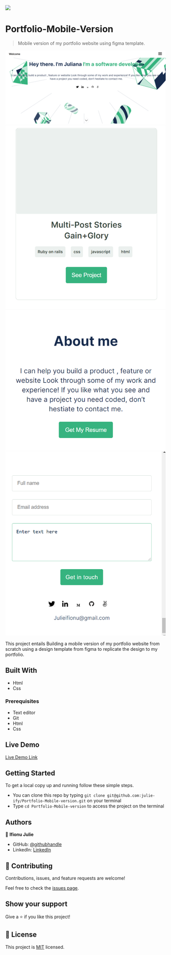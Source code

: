 ![](https://img.shields.io/badge/Microverse-blueviolet)

# Portfolio-Mobile-Version

> Mobile version of my portfolio website using figma template.

![screenshot](images/screenshot1.png)
![screenshot](images/screenshot2.png)
![screenshot](images/screenshot3.png)
![screenshot](images/screenshot4.png)

This project entails Building a mobile version of my portfolio website from scratch using a design template from figma to replicate the design to my portfolio.

## Built With

- Html
- Css

### Prerequisites

- Text editor
- Git
- Html
- Css

## Live Demo

[Live Demo Link](https://julie-ify.github.io/Portfolio-Mobile-version/)

## Getting Started

To get a local copy up and running follow these simple steps.

- You can clone this repo by typing `git clone git@github.com:julie-ify/Portfolio-Mobile-version.git` on your terminal
- Type `cd Portfolio-Mobile-version` to access the project on the terminal

## Authors

👤 **Ifionu Julie**

- GitHub: [@githubhandle](https://github.com/julie-ify)
- LinkedIn: [LinkedIn](https://www.linkedin.com/in/juliana-ifionu-4a9492212/)

## 🤝 Contributing

Contributions, issues, and feature requests are welcome!

Feel free to check the [issues page](https://github.com/julie-ify/Portfolio-Mobile-version/issues).

## Show your support

Give a ⭐️ if you like this project!

## 📝 License

This project is [MIT](./MIT.md) licensed.
